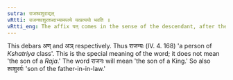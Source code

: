 ```yaml
---
sutra: राजश्वशुराद्यत्
vRtti: राजन्श्वशुरशब्दाभ्यामपत्ये यत्प्रत्ययो भवति ॥
vRtti_eng: The affix यत् comes in the sense of the descendant, after the words \"राजन्\" and \"श्वशुर.'
---
```

This debars अण् and अञ् respectively. Thus राजन्यः (IV. 4. 168) 'a person of _Kshatriya_ class'. This is the special meaning of the word; it does not mean 'the son of a _Raja_.' The word राजनः will mean 'the son of a King.' So also श्वशुरर्यः 'son of the father-in-in-law.'
